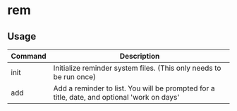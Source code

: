 # rem

## Usage
| Command | Description |
| -- | -- |
| init | Initialize reminder system files. (This only needs to be run once) |
| add  | Add a reminder to list. You will be prompted for a title, date, and optional 'work on days' |
